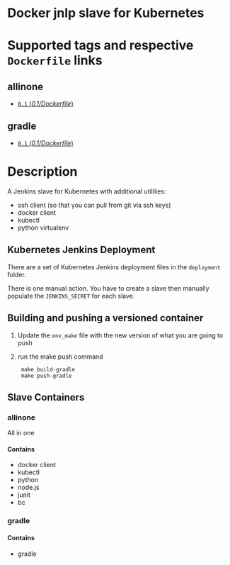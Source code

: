 Docker jnlp slave for Kubernetes
===================

# Supported tags and respective `Dockerfile` links
## allinone
- [`0.1` (*0.1/Dockerfile*)](https://github.com/sekka1/docker-jnlp-slave-k8s/blob/master/releases/allinone/0.1/Dockerfile)

## gradle
- [`0.1` (*0.1/Dockerfile*)](https://github.com/sekka1/docker-jnlp-slave-k8s/blob/master/releases/gradle/0.1/Dockerfile)

# Description
A Jenkins slave for Kubernetes with additional utililies:

* ssh client (so that you can pull from git via ssh keys)
* docker client
* kubectl
* python virtualenv

## Kubernetes Jenkins Deployment
There are a set of Kubernetes Jenkins deployment files in the `deployment` folder.

There is one manual action.  You have to create a slave then manually populate the
`JENKINS_SECRET` for each slave.

## Building and pushing a versioned container

1. Update the `env_make` file with the new version of what you are going to push
2. run the make push command

        make build-gradle
        make push-gradle

## Slave Containers

### allinone
All in one

#### Contains

* docker client
* kubectl
* python
* node.js
* junit
* bc

### gradle

#### Contains

* gradle
